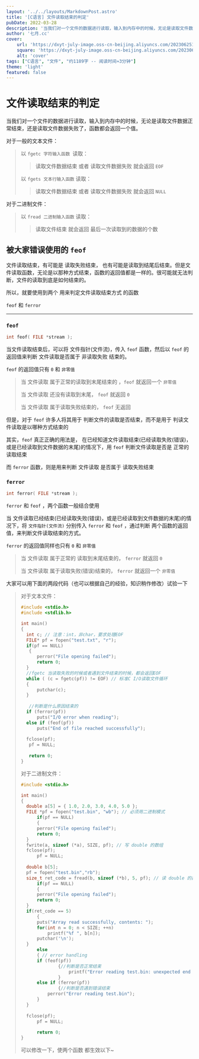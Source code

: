 ```yaml
---
layout: '../../layouts/MarkdownPost.astro'
title: '[C语言] 文件读取结束的判定'
pubDate: 2022-03-28
description: '当我们对一个文件的数据进行读取，输入到内存中的时候，无论是读取文件数据正常结束，还是读取文件数据失败了，函数都会返回一个值'
author: '七月.cc'
cover:
    url: 'https://dxyt-july-image.oss-cn-beijing.aliyuncs.com/202306251812483.webp'
    square: 'https://dxyt-july-image.oss-cn-beijing.aliyuncs.com/202306251812483.webp'
    alt: 'cover'
tags: ["C语言", "文件", "约1189字 -- 阅读时间≈3分钟"]
theme: 'light'
featured: false
---
```


# 文件读取结束的判定

当我们对一个文件的数据进行读取，输入到内存中的时候，无论是读取文件数据正常结束，还是读取文件数据失败了，函数都会返回一个值。

对于一般的文本文件：

>  以 `fgetc 字符输入函数 `读取：
>
> > 读取文件数据结束 或者 读取文件数据失败 就会返回 `EOF`
>
>  以 `fgets 文本行输入函数` 读取：
>
> > 读取文件数据结束 或者 读取文件数据失败 就会返回 `NULL`

对于二进制文件：

> 以 `fread 二进制输入函数` 读取：
>
> > 读取文件结束 就会返回 最后一次读取到的数据的个数

##  被大家错误使用的 `feof`

文件读取结束，有可能是 读取失败结束， 也有可能是读取到结尾后结束。但是文件读取函数，无论是以那种方式结束，函数的返回值都是一样的。很可能就无法判断，文件的读取到底是如何结束的。

所以，就要使用到两个 用来判定文件读取结束方式 的函数 

`feof` 和 `ferror`

---



### `feof`

```C
int feof( FILE *stream );
```

当文件读取结束后，可以将 文件指针(文件流)，传入 `feof` 函数，然后以 `feof` 的返回值来判断 文件读取是否属于 非读取失败 结束的。

 `feof` 的返回值只有 `0` 和 `非零值`

> 当 文件读取 属于正常的读取到末尾结束的 ，`feof` 就返回一个 `非零值`
>
> 当 文件读取 还没有读取到末尾， `feof` 就返回 `0`
>
> 当 文件读取 属于读取失败结束的， `feof` 无返回

但是，对于 `feof` 许多人将其用于 判断文件的读取是否结束，而不是用于 判读文件读取是以哪种方式结束的

其实，`feof` 真正正确的用法是， 在已经知道文件读取结束(已经读取失败(错误)，或是已经读取到文件数据的末尾)的情况下，用 `feof` 判断文件读取是否是 正常的读取结束

而 `ferror` 函数，则是用来判断 文件读取 是否属于 读取失败结束

### `ferror`

```C
int ferror( FILE *stream );
```

`ferror` 和 `feof` ，两个函数一般结合使用

当 文件读取已经结束(已经读取失败(错误)，或是已经读取到文件数据的末尾)的情况下，将 `文件指针(文件流)` 分别传入 `ferror` 和 `feof` ，通过判断 两个函数的返回值，来判断文件读取结束的方式。

`ferror` 的返回值同样也只有 `0` 和 `非零值`

> 当 文件读取 属于正常的 读取到末尾结束的， `ferror` 就返回 `0`
>
> 当 文件读取 属于读取失败(错误)结束的， `ferror` 就返回一个 `非零值`



大家可以用下面的两段代码（也可以根据自己的经验，知识稍作修改）试验一下

>对于文本文件：
>
>```C
>#include <stdio.h>
>#include <stdlib.h>
>
>int main()
>{
>	int c; // 注意：int，非char，要求处理EOF
>	FILE* pf = fopen("test.txt", "r");
>	if(pf == NULL)
>    {
>		perror("File opening failed");
>		return 0;
>	}
>	//fgetc 当读取失败的时候或者遇到文件结束的时候，都会返回EOF
>	while ( (c = fgetc(pf)) != EOF) // 标准C I/O读取文件循环
>	{
>		putchar(c);
>	}
>    
>    //判断是什么原因结束的
>	if (ferror(pf))
>		puts("I/O error when reading");
>	else if (feof(pf))
>		puts("End of file reached successfully");
>    
>	fclose(pf);
>    pf = NULL;
>    
>    return 0;
>}
>```
>
>对于二进制文件：
>
>```C
>#include <stdio.h>
>
>int main()
>{
>	double a[5] = { 1.0, 2.0, 3.0, 4.0, 5.0 };
>	FILE *pf = fopen("test.bin", "wb"); // 必须用二进制模式
>    	if(pf == NULL)
>    	{
>		perror("File opening failed");
>		return 0;
>	}
>	fwrite(a, sizeof (*a), SIZE, pf); // 写 double 的数组
>	fclose(pf);
>    	pf = NULL;
>    
>	double b[5];
>	pf = fopen("test.bin","rb");
>	size_t ret_code = fread(b, sizeof (*b), 5, pf); // 读 double 的数组
>    	if(pf == NULL)
>    	{
>		perror("File opening failed");
>		return 0;
>	}
>	if(ret_code == 5)
>    	{
>		puts("Array read successfully, contents: ");
>		for(int n = 0; n < SIZE; ++n)
>         	printf("%f ", b[n]);
>		putchar('\n');
>	}
>    	else
>    	{ // error handling
>		if (feof(pf))
>        		{//判断是否正常结束
>        			printf("Error reading test.bin: unexpected end of file\n");   
>        		}
>		else if (ferror(pf))
>        		{//判断是否遇到错误结束
>			perror("Error reading test.bin");
>		}
>	}
>    
>	fclose(pf);
>    	pf = NULL;
>    
>    	return 0;
>}	
>```
>
>可以修改一下，使两个函数 都生效以下~